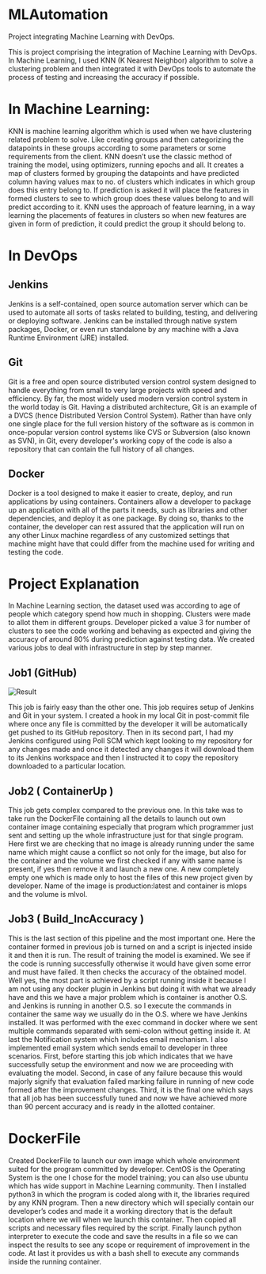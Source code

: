 # MLAutomation
Project integrating Machine Learning with DevOps.

This is project comprising the integration of Machine Learning with DevOps. In Machine Learning, I used KNN (K Nearest Neighbor) algorithm to solve a clustering problem and then integrated it with DevOps tools to automate the process of testing and increasing the accuracy if possible.

# In Machine Learning:

KNN is machine learning algorithm which is used when we have clustering related problem to solve. Like creating groups and then categorizing the datapoints in these groups according to some parameters or some requirements from the client. 
KNN doesn’t use the classic method of training the model, using optimizers, running epochs and all. It creates a map of clusters formed by grouping the datapoints and have predicted column having values max to no. of clusters which indicates in which group does this entry belong to. If prediction is asked it will place the features in formed clusters to see to which group does these values belong to and will predict according to it.
KNN uses the approach of feature learning, in a way learning the placements of features in clusters so when new features are given in form of prediction, it could predict the group it should belong to.

# In DevOps

## Jenkins
Jenkins is a self-contained, open source automation server which can be used to automate all sorts of tasks related to building, testing, and delivering or deploying software. Jenkins can be installed through native system packages, Docker, or even run standalone by any machine with a Java Runtime Environment (JRE) installed.

## Git
Git is a free and open source distributed version control system designed to handle everything from small to very large projects with speed and efficiency. By far, the most widely used modern version control system in the world today is Git. Having a distributed architecture, Git is an example of a DVCS (hence Distributed Version Control System). Rather than have only one single place for the full version history of the software as is common in once-popular version control systems like CVS or Subversion (also known as SVN), in Git, every developer's working copy of the code is also a repository that can contain the full history of all changes.

## Docker
Docker is a tool designed to make it easier to create, deploy, and run applications by using containers. Containers allow a developer to package up an application with all of the parts it needs, such as libraries and other dependencies, and deploy it as one package. By doing so, thanks to the container, the developer can rest assured that the application will run on any other Linux machine regardless of any customized settings that machine might have that could differ from the machine used for writing and testing the code.


# Project Explanation

In Machine Learning section, the dataset used was according to age of people which category spend how much in shopping. Clusters were made to allot them in different groups. Developer picked a value 3 for number of clusters to see the code working and behaving as expected and giving the accuracy of around 80% during prediction against testing data.
We created various jobs to deal with infrastructure in step by step manner.

## Job1 (GitHub)
![Result](ScreenShots/Capture13%(2).PNG)

This job is fairly easy than the other one. This job requires setup of Jenkins and Git in your system. I created a hook in my local Git in post-commit file where once any file is committed by the developer it will be automatically get pushed to its GitHub repository. Then in its second part, I had my Jenkins configured using Poll SCM which kept looking to my repository for any changes made and once it detected any changes it will download them to its Jenkins workspace and then I instructed it to copy the repository downloaded to a particular location.

## Job2 ( ContainerUp ) 
This job gets complex compared to the previous one. In this take was to take run the DockerFile containing all the details to launch out own container image containing especially that program which programmer just sent and setting up the whole infrastructure just for that single program. Here first we are checking that no image is already running under the same name which might cause a conflict so not only for the image, but also for the container and the volume we first checked if any with same name is present, if yes then remove it and launch a new one. A new completely empty one which is made only to host the files of this new project given by developer. Name of the image is production:latest and container is mlops and the volume is mlvol.

## Job3 ( Build_IncAccuracy )
This is the last section of this pipeline and the most important one. Here the container formed in previous job is turned on and a script is injected inside it and then it is run. The result of training the model is examined. We see if the code is running successfully otherwise it would have given some error and must have failed. It then checks the accuracy of the obtained model. 
Well yes, the most part is achieved by a script running inside it because I am not using any docker plugin in Jenkins but doing it with what we already have and this we have a major problem which is container is another O.S. and Jenkins is running in another O.S. so I execute the commands in container the same way we usually do in the O.S. where we have Jenkins installed.
It was performed with the exec command in docker where we sent multiple commands separated with semi-colon without getting inside it.
At last the Notification system which includes email mechanism. I also implemented email system which sends email to developer in three scenarios. First, before starting this job which indicates that we have successfully setup the environment and now we are proceeding with evaluating the model. Second, in case of any failure because this would majorly signify that evaluation failed marking failure in running of new code formed after the improvement changes. Third, it is the final one which says that all job has been successfully tuned and now we have achieved more than 90 percent accuracy and is ready in the allotted container.
 
# DockerFile
Created DockerFile to launch our own image which whole environment suited for the program committed by developer. CentOS is the Operating System is the one I chose for the model training; you can also use ubuntu which has wide support in Machine Learning community. Then I installed python3 in which the program is coded along with it, the libraries required by any KNN program. Then a new directory which will specially contain our developer’s codes and made it a working directory that is the default location where we will when we launch this container. Then copied all scripts and necessary files required by the script. Finally launch python interpreter to execute the code and save the results in a file so we can inspect the results to see any scope or requirement of improvement in the code. At last it provides us with a bash shell to execute any commands inside the running container.

